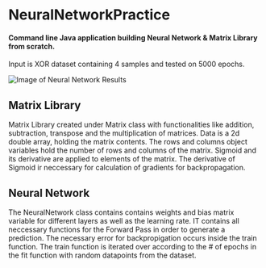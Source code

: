 # NeuralNetworkPractice

#### Command line Java application building Neural Network & Matrix Library from scratch.
Input is XOR dataset containing 4 samples and tested on 5000 epochs.

![Image of Neural Network Results](https://user-images.githubusercontent.com/63066634/109548155-241a3800-7a81-11eb-8b2e-41c49a2cc26e.PNG)

## Matrix Library

Matrix Library created under Matrix class with functionalities like addition, subtraction, transpose and the multiplication of matrices.
Data is a 2d double array, holding the matrix contents.  The rows and columns object variables hold the number of rows and columns of the matrix.
Sigmoid and its derivative are applied to elements of the matrix.  The derivative of Sigmoid ir neccessary for calculation of gradients for backpropagation.

## Neural Network

The NeuralNetwork class contains contains weights and bias matrix variable for different layers as well as the learning rate. IT contains all neccessary
functions for the Forward Pass in order to generate a prediction. The necessary error for backpropigation occurs inside the train function.  The train function is
iterated over according to the # of epochs in the fit function with random datapoints from the dataset.

